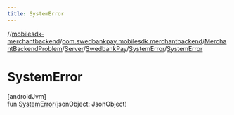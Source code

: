 ```yaml
---
title: SystemError
---
```

//[mobilesdk-merchantbackend](../../../../../../index.html)/[com.swedbankpay.mobilesdk.merchantbackend](../../../../index.html)/[MerchantBackendProblem](../../../index.html)/[Server](../../index.html)/[SwedbankPay](../index.html)/[SystemError](index.html)/[SystemError](-system-error.html)



# SystemError



[androidJvm]\
fun [SystemError](-system-error.html)(jsonObject: JsonObject)




